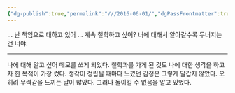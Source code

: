 ```yaml
---
{"dg-publish":true,"permalink":"///2016-06-01/","dgPassFrontmatter":true}
---
```



...
난 책임으로 대하고 있어
...
계속 철학하고 싶어?
너에 대해서 알아갈수록 무너지는 건 너야.

---

나에 대해 알고 싶어 메모를 쓰게 되었다. 철학과를 가게 된 것도 나에 대한 생각을 하고자 한 목적이 가장 컸다. 생각이 정립될 때마다 느꼈던 감정은 그렇게 달갑지 않았다. 오히려 무력감을 느끼는 날이 많았다. 그러나 돌이킬 수 없음을 알고 있었다.